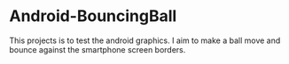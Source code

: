 # Android-BouncingBall
This projects is to test the android graphics. I aim to make a ball move and bounce against the smartphone screen borders.
